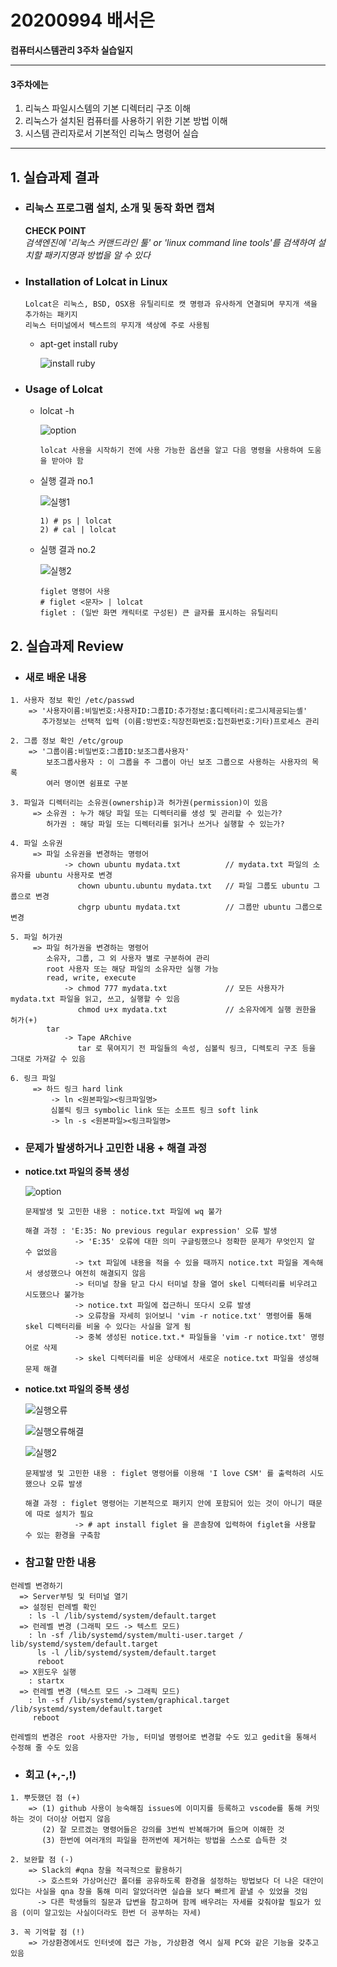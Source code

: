 # 20200994 배서은
**컴퓨터시스템관리 3주차 실습일지**

---
#### 3주차에는 
1. 리눅스 파일시스템의 기본 디렉터리 구조 이해
2. 리눅스가 설치된 컴퓨터를 사용하기 위한 기본 방법 이해
3. 시스템 관리자로서 기본적인 리눅스 명령어 실습 
---

## 1. 실습과제 결과

* ### **리눅스 프로그램 설치, 소개 및 동작 화면 캡쳐**
  
  **CHECK POINT** <br>
  *검색엔진에 '리눅스 커맨드라인 툴' or 'linux command line tools'를 검색하여 설치할 패키지명과 방법을 알 수 있다*

* ### **Installation of Lolcat in Linux** <br>
    
    ```
    Lolcat은 리눅스, BSD, OSX용 유틸리티로 캣 명령과 유사하게 연결되며 무지개 색을 추가하는 패키지
    리눅스 터미널에서 텍스트의 무지개 색상에 주로 사용됨
    ```

  - apt-get install ruby

    ![install ruby](https://user-images.githubusercontent.com/77660379/111276033-3c41a800-867a-11eb-9353-6ee0228e1e55.JPG)

* ### **Usage of Lolcat**
  - lolcat -h

    ![option](https://user-images.githubusercontent.com/77660379/111276383-a3f7f300-867a-11eb-807f-aa18dd25fb11.JPG)

    ```
    lolcat 사용을 시작하기 전에 사용 가능한 옵션을 알고 다음 명령을 사용하여 도움을 받아야 함
    ```
  - 실행 결과 no.1

    ![실행1](https://user-images.githubusercontent.com/77660379/111276537-c984fc80-867a-11eb-8224-d785f36730d4.JPG)

    ```
    1) # ps | lolcat
    2) # cal | lolcat
    ```

  - 실행 결과 no.2

    ![실행2](https://user-images.githubusercontent.com/77660379/111276733-ffc27c00-867a-11eb-9229-bfa957f0af25.JPG)

    ```
    figlet 명령어 사용
    # figlet <문자> | lolcat
    figlet : (일반 화면 캐릭터로 구성된) 큰 글자를 표시하는 유틸리티
    ```

## 2. 실습과제 Review
* ### **새로 배운 내용**
```
1. 사용자 정보 확인 /etc/passwd
    => '사용자이름:비밀번호:사용자ID:그룹ID:추가정보:홈디렉터리:로그시제공되는셸'
       추가정보는 선택적 입력 (이름:방번호:직장전화번호:집전화번호:기타)프로세스 관리

2. 그룹 정보 확인 /etc/group
    => '그룹이름:비밀번호:그룹ID:보조그룹사용자'
        보조그룹사용자 : 이 그룹을 주 그룹이 아닌 보조 그룹으로 사용하는 사용자의 목록
        여러 명이면 쉼표로 구분

3. 파일과 디렉터리는 소유권(ownership)과 허가권(permission)이 있음
     => 소유권 : 누가 해당 파일 또는 디렉터리를 생성 및 관리할 수 있는가?
        허가권 : 해당 파일 또는 디렉터리를 읽거나 쓰거나 실행할 수 있는가?

4. 파일 소유권
     => 파일 소유권을 변경하는 명령어
            -> chown ubuntu mydata.txt          // mydata.txt 파일의 소유자를 ubuntu 사용자로 변경
               chown ubuntu.ubuntu mydata.txt   // 파일 그룹도 ubuntu 그룹으로 변경
               chgrp ubuntu mydata.txt          // 그룹만 ubuntu 그룹으로 변경

5. 파일 허가권
     => 파일 허가권을 변경하는 명령어
        소유자, 그룹, 그 외 사용자 별로 구분하여 관리
        root 사용자 또는 해당 파일의 소유자만 실행 가능
        read, write, execute
            -> chmod 777 mydata.txt             // 모든 사용자가 mydata.txt 파일을 읽고, 쓰고, 실행할 수 있음
               chmod u+x mydata.txt             // 소유자에게 실행 권한을 허가(+)
        tar
            -> Tape ARchive
               tar 로 묶여지기 전 파일들의 속성, 심볼릭 링크, 디렉토리 구조 등을 그대로 가져갈 수 있음

6. 링크 파일
     => 하드 링크 hard link
         -> ln <원본파일><링크파일명>
         심볼릭 링크 symbolic link 또는 소프트 링크 soft link
         -> ln -s <원본파일><링크파일명>
```

* ### **문제가 발생하거나 고민한 내용 + 해결 과정**

- **notice.txt 파일의 중복 생성**

    ![option](https://user-images.githubusercontent.com/77660379/111276383-a3f7f300-867a-11eb-807f-aa18dd25fb11.JPG)

    ```
    문제발생 및 고민한 내용 : notice.txt 파일에 wq 불가

    해결 과정 : 'E:35: No previous regular expression' 오류 발생
               -> 'E:35' 오류에 대한 의미 구글링했으나 정확한 문제가 무엇인지 알 수 없었음
               -> txt 파일에 내용을 적을 수 있을 때까지 notice.txt 파일을 계속해서 생성했으나 여전히 해결되지 않음
               -> 터미널 창을 닫고 다시 터미널 창을 열어 skel 디렉터리를 비우려고 시도했으나 불가능
               -> notice.txt 파일에 접근하니 또다시 오류 발생
               -> 오류창을 자세히 읽어보니 'vim -r notice.txt' 명령어를 통해 skel 디렉터리를 비울 수 있다는 사실을 알게 됨
               -> 중복 생성된 notice.txt.* 파일들을 'vim -r notice.txt' 명령어로 삭제
               -> skel 디렉터리를 비운 상태에서 새로운 notice.txt 파일을 생성해 문제 해결
    ````

- **notice.txt 파일의 중복 생성**

    ![실행오류](https://user-images.githubusercontent.com/77660379/111339578-37e9af00-86bb-11eb-839a-f83049249185.JPG)

    ![실행오류해결](https://user-images.githubusercontent.com/77660379/111339728-55b71400-86bb-11eb-880c-2bb60ad9d5c3.JPG)

    ![실행2](https://user-images.githubusercontent.com/77660379/111276733-ffc27c00-867a-11eb-9229-bfa957f0af25.JPG)

    ```
    문제발생 및 고민한 내용 : figlet 명령어를 이용해 'I love CSM' 를 출력하려 시도했으나 오류 발생

    해결 과정 : figlet 명령어는 기본적으로 패키지 안에 포함되어 있는 것이 아니기 때문에 따로 설치가 필요
               -> # apt install figlet 을 콘솔창에 입력하여 figlet을 사용할 수 있는 환경을 구축함
    ```

* ### **참고할 만한 내용**
```
런레벨 변경하기
  => Server부팅 및 터미널 열기
  => 설정된 런레벨 확인
    : ls -l /lib/systemd/system/default.target
  => 런레벨 변경 (그래픽 모드 -> 텍스트 모드)
    : ln -sf /lib/systemd/system/multi-user.target / lib/systemd/system/default.target
      ls -l /lib/systemd/system/default.target
      reboot
  => X윈도우 실행
    : startx
  => 런레벨 변경 (텍스트 모드 -> 그래픽 모드)
    : ln -sf /lib/systemd/system/graphical.target /lib/systemd/system/default.target
     reboot

런레벨의 변경은 root 사용자만 가능, 터미널 명령어로 변경할 수도 있고 gedit을 통해서 수정해 줄 수도 있음
```

* ### **회고 (+,-,!)**
```
1. 뿌듯했던 점 (+)
    => (1) github 사용이 능숙해짐 issues에 이미지를 등록하고 vscode를 통해 커밋하는 것이 더이상 어렵지 않음
       (2) 잘 모르겠는 명령어들은 강의를 3번씩 반복해가며 들으며 이해한 것
       (3) 한번에 여러개의 파일을 한꺼번에 제거하는 방법을 스스로 습득한 것

2. 보완할 점 (-)
    => Slack의 #qna 창을 적극적으로 활용하기
      -> 호스트와 가상머신간 폴더를 공유하도록 환경을 설정하는 방법보다 더 나은 대안이 있다는 사실을 qna 창을 통해 미리 알았더라면 실습을 보다 빠르게 끝낼 수 있었을 것임
      -> 다른 학생들의 질문과 답변을 참고하며 함께 배우려는 자세를 갖춰야할 필요가 있음 (이미 알고있는 사실이더라도 한번 더 공부하는 자세)

3. 꼭 기억할 점 (!) 
    => 가상환경에서도 인터넷에 접근 가능, 가상환경 역시 실제 PC와 같은 기능을 갖추고 있음
```